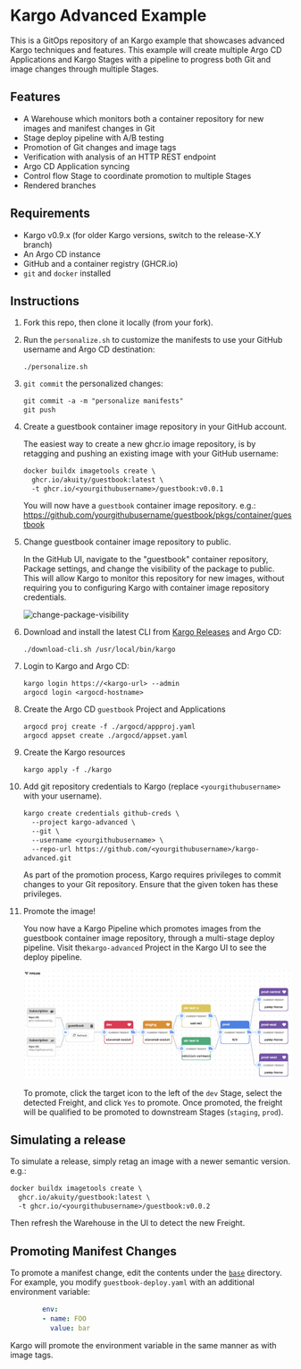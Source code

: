 # Kargo Advanced Example

This is a GitOps repository of an Kargo example that showcases advanced Kargo
techniques and features. This example will create multiple Argo CD Applications
and Kargo Stages with a pipeline to progress both Git and image changes through
multiple Stages.

## Features

* A Warehouse which monitors both a container repository for new images and manifest changes in Git
* Stage deploy pipeline with A/B testing
* Promotion of Git changes and image tags
* Verification with analysis of an HTTP REST endpoint
* Argo CD Application syncing
* Control flow Stage to coordinate promotion to multiple Stages
* Rendered branches

## Requirements

* Kargo v0.9.x (for older Kargo versions, switch to the release-X.Y branch)
* An Argo CD instance
* GitHub and a container registry (GHCR.io)
* `git` and `docker` installed

## Instructions

1. Fork this repo, then clone it locally (from your fork).
2. Run the `personalize.sh` to customize the manifests to use your GitHub
   username and Argo CD destination:

   ```shell
   ./personalize.sh
   ```
3. `git commit` the personalized changes:

   ```shell
   git commit -a -m "personalize manifests"
   git push
   ```
4. Create a guestbook container image repository in your GitHub account. 

   The easiest way to create a new ghcr.io image repository, is by retagging and
   pushing an existing image with your GitHub username:

   ```shell
   docker buildx imagetools create \
     ghcr.io/akuity/guestbook:latest \
     -t ghcr.io/<yourgithubusername>/guestbook:v0.0.1
   ```

   You will now have a `guestbook` container image repository. e.g.:
   https://github.com/yourgithubusername/guestbook/pkgs/container/guestbook

5. Change guestbook container image repository to public.

   In the GitHub UI, navigate to the "guestbook" container repository, Package 
   settings, and change the visibility of the package to public. This will allow
   Kargo to monitor this repository for new images, without requiring you to
   configuring Kargo with container image repository credentials.

   ![change-package-visibility](docs/change-package-visibility.png)

6. Download and install the latest CLI from [Kargo Releases](https://github.com/akuity/kargo/releases) and Argo CD:

   ```shell
   ./download-cli.sh /usr/local/bin/kargo
   ```

7. Login to Kargo and Argo CD:

   ```shell
   kargo login https://<kargo-url> --admin
   argocd login <argocd-hostname>
   ```

8. Create the Argo CD `guestbook` Project and Applications

   ```shell
   argocd proj create -f ./argocd/appproj.yaml
   argocd appset create ./argocd/appset.yaml
   ```

9. Create the Kargo resources

   ```shell
   kargo apply -f ./kargo
   ```

10. Add git repository credentials to Kargo (replace `<yourgithubusername>`
    with your username).

    ```shell
    kargo create credentials github-creds \
      --project kargo-advanced \
      --git \
      --username <yourgithubusername> \
      --repo-url https://github.com/<yourgithubusername>/kargo-advanced.git
    ```

    As part of the promotion process, Kargo requires privileges to commit changes
    to your Git repository. Ensure that the given token has these privileges.

11. Promote the image!

    You now have a Kargo Pipeline which promotes images from the guestbook
    container image repository, through a multi-stage deploy pipeline.
    Visit the`kargo-advanced` Project in the Kargo UI to see the deploy pipeline.

    ![pipeline](docs/pipeline.png)

    To promote, click the target icon to the left of the `dev` Stage, select the
    detected Freight, and click `Yes` to promote. Once promoted, the freight will
    be qualified to be promoted to downstream Stages (`staging`, `prod`).

## Simulating a release

To simulate a release, simply retag an image with a newer semantic version. e.g.:

```shell
docker buildx imagetools create \
  ghcr.io/akuity/guestbook:latest \
  -t ghcr.io/<yourgithubusername>/guestbook:v0.0.2
```

Then refresh the Warehouse in the UI to detect the new Freight.

## Promoting Manifest Changes

To promote a manifest change, edit the contents under the [`base`](./base)
directory. For example, you modify `guestbook-deploy.yaml` with an additional
environment variable:

```yaml
        env:
        - name: FOO
          value: bar
```

Kargo will promote the environment variable in the same manner as with image tags.

